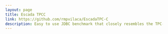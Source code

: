 ```yaml
---
layout: page
title: Escada TPCC
link: https://github.com/rmpvilaca/EscadaTPC-C
description: Easy to use JDBC benchmark that closely resembles the TPC-C standard for OLTP.  
---
```

